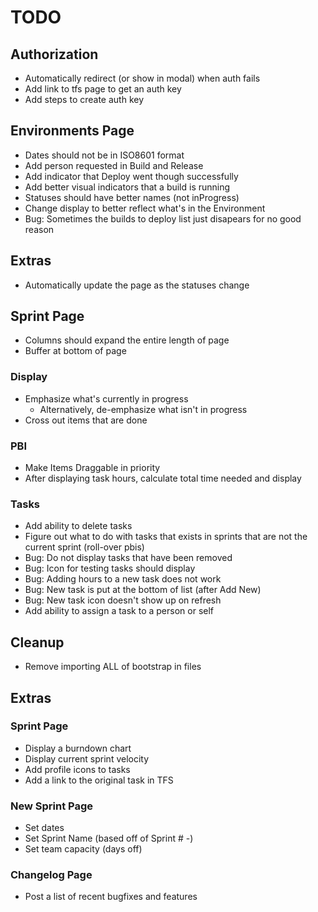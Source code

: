 # TODO

## Authorization
* Automatically redirect (or show in modal) when auth fails
* Add link to tfs page to get an auth key
* Add steps to create auth key

## Environments Page
* Dates should not be in ISO8601 format
* Add person requested in Build and Release
* Add indicator that Deploy went though successfully
* Add better visual indicators that a build is running
* Statuses should have better names (not inProgress)
* Change display to better reflect what's in the Environment
* Bug: Sometimes the builds to deploy list just disapears for no good reason

## Extras
* Automatically update the page as the statuses change

## Sprint Page
* Columns should expand the entire length of page
* Buffer at bottom of page

### Display
* Emphasize what's currently in progress
    * Alternatively, de-emphasize what isn't in progress
* Cross out items that are done

### PBI
* Make Items Draggable in priority
* After displaying task hours, calculate total time needed and display

### Tasks
* Add ability to delete tasks
* Figure out what to do with tasks that exists in sprints that are not the current sprint (roll-over pbis)
* Bug: Do not display tasks that have been removed
* Bug: Icon for testing tasks should display
* Bug: Adding hours to a new task does not work
* Bug: New task is put at the bottom of list (after Add New)
* Bug: New task icon doesn't show up on refresh
* Add ability to assign a task to a person or self

## Cleanup
* Remove importing ALL of bootstrap in files

## Extras
### Sprint Page
* Display a burndown chart
* Display current sprint velocity
* Add profile icons to tasks
* Add a link to the original task in TFS

### New Sprint Page
* Set dates
* Set Sprint Name (based off of Sprint # -)
* Set team capacity (days off)

### Changelog Page
* Post a list of recent bugfixes and features